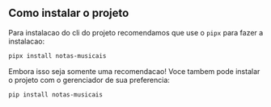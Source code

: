 ## Como instalar o projeto

Para instalacao do cli do projeto recomendamos que use o `pipx` para fazer a instalacao:

```bash
pipx install notas-musicais
```

Embora isso seja somente uma recomendacao! Voce tambem pode instalar o projeto com o gerenciador de sua preferencia:

```bash
pip install notas-musicais
```
